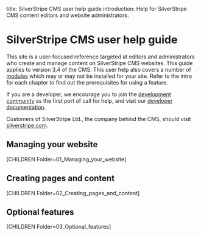 title: SilverStripe CMS user help guide
introduction: Help for SilverStripe CMS content editors and website administrators.

# SilverStripe CMS user help guide
This site is a user-focused reference targeted at editors and administrators who create and manage content on SilverStripe CMS websites.
This guide applies to version 3.4 of the CMS.
This user help also covers a number of [modules](https://addons.silverstripe.org) 
which may or may not be installed for your site. Refer to the intro for each chapter to find out the prerequisites for using a feature.

If you are a developer, we encourage you to join the
[development community](https://www.silverstripe.org/community/forums/) as the first port of call for help,
and visit our [developer documentation](https://docs.silverstripe.org).

Customers of SilverStripe Ltd., the company behind the CMS, should visit [silverstripe.com](https://www.silverstripe.com/).

## Managing your website
[CHILDREN Folder=01_Managing_your_website]

## Creating pages and content
[CHILDREN Folder=02_Creating_pages_and_content]

## Optional features
[CHILDREN Folder=03_Optional_features]
